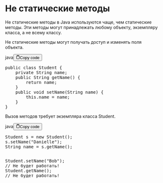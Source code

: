 <h1>Не статические методы</h1>
<p>Не статические методы в Java используются чаще, чем статические методы.
Эти методы могут принадлежать любому объекту, экземпляру класса, а не всему классу.</p>
<p>Не статические методы могут получать доступ и изменять поля объекта.</p>
<div class="code-element"><div class="lang-line"><text>java</text><button class="copy-button" id="code459b" onclick="copyCode(code459, code459b)"><svg stroke="currentColor" fill="none" stroke-width="2" viewBox="0 0 24 24" stroke-linecap="round" stroke-linejoin="round" class="h-4 w-4" height="1em" width="1em" xmlns="http://www.w3.org/2000/svg"><path d="M16 4h2a2 2 0 0 1 2 2v14a2 2 0 0 1-2 2H6a2 2 0 0 1-2-2V6a2 2 0 0 1 2-2h2"></path><rect x="8" y="2" width="8" height="4" rx="1" ry="1"></rect></svg><text>Copy code</text></button></div><div class="code" id="code459"><div class="highlight"><pre><span></span><span class="kd">public</span><span class="w"> </span><span class="kd">class</span> <span class="nc">Student</span><span class="w"> </span><span class="p">{</span>
<span class="w">    </span><span class="kd">private</span><span class="w"> </span><span class="n">String</span><span class="w"> </span><span class="n">name</span><span class="p">;</span>
<span class="w">    </span><span class="kd">public</span><span class="w"> </span><span class="n">String</span><span class="w"> </span><span class="nf">getName</span><span class="p">()</span><span class="w"> </span><span class="p">{</span>
<span class="w">        </span><span class="k">return</span><span class="w"> </span><span class="n">name</span><span class="p">;</span>
<span class="w">    </span><span class="p">}</span>
<span class="w">    </span><span class="kd">public</span><span class="w"> </span><span class="kt">void</span><span class="w"> </span><span class="nf">setName</span><span class="p">(</span><span class="n">String</span><span class="w"> </span><span class="n">name</span><span class="p">)</span><span class="w"> </span><span class="p">{</span>
<span class="w">        </span><span class="k">this</span><span class="p">.</span><span class="na">name</span><span class="w"> </span><span class="o">=</span><span class="w"> </span><span class="n">name</span><span class="p">;</span>
<span class="w">    </span><span class="p">}</span>
<span class="p">}</span>
</pre></div></div></div>

<p>Вызов методов требует экземпляра класса Student.</p>
<div class="code-element"><div class="lang-line"><text>java</text><button class="copy-button" id="code460b" onclick="copyCode(code460, code460b)"><svg stroke="currentColor" fill="none" stroke-width="2" viewBox="0 0 24 24" stroke-linecap="round" stroke-linejoin="round" class="h-4 w-4" height="1em" width="1em" xmlns="http://www.w3.org/2000/svg"><path d="M16 4h2a2 2 0 0 1 2 2v14a2 2 0 0 1-2 2H6a2 2 0 0 1-2-2V6a2 2 0 0 1 2-2h2"></path><rect x="8" y="2" width="8" height="4" rx="1" ry="1"></rect></svg><text>Copy code</text></button></div><div class="code" id="code460"><div class="highlight"><pre><span></span><span class="n">Student</span><span class="w"> </span><span class="n">s</span><span class="w"> </span><span class="o">=</span><span class="w"> </span><span class="k">new</span><span class="w"> </span><span class="n">Student</span><span class="p">();</span>
<span class="n">s</span><span class="p">.</span><span class="na">setName</span><span class="p">(</span><span class="s">&quot;Danielle&quot;</span><span class="p">);</span>
<span class="n">String</span><span class="w"> </span><span class="n">name</span><span class="w"> </span><span class="o">=</span><span class="w"> </span><span class="n">s</span><span class="p">.</span><span class="na">getName</span><span class="p">();</span>

<span class="n">Student</span><span class="p">.</span><span class="na">setName</span><span class="p">(</span><span class="s">&quot;Bob&quot;</span><span class="p">);</span><span class="w"> </span><span class="c1">// Не будет работать!</span>
<span class="n">Student</span><span class="p">.</span><span class="na">getName</span><span class="p">();</span><span class="w"> </span><span class="c1">// Не будет работать!</span>
</pre></div></div></div>